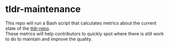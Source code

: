 # tldr-maintenance

This repo will run a Bash script that calculates metrics about the current state of the [tldr-repo](https://github.com/tldr-pages/tldr).  
These metrics will help contributors to quickly spot where there is still work to do to maintain and improve the quality.
